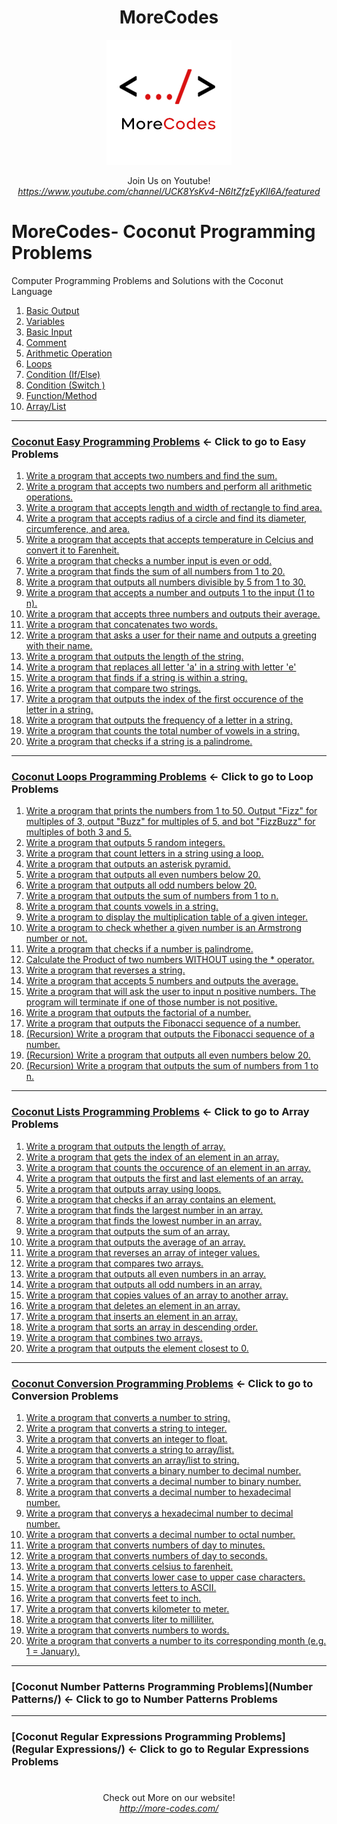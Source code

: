 <h1 align="center">MoreCodes</h1>
<p align="center"> 
  <img src="/morecodescir.png"/>
</p>

<p align="center">
Join Us on Youtube! <br/>
<i><u>https://www.youtube.com/channel/UCK8YsKv4-N6ItZfzEyKlI6A/featured</u></i>
</p>

#

# MoreCodes- Coconut Programming Problems
Computer Programming Problems and Solutions with the Coconut Language

1. <a href="https://github.com/ArjunAranetaCodes/MoreCodes-Coconut/blob/master/Basics1.coco" target="_blank">Basic Output</a>
2. <a href="https://github.com/ArjunAranetaCodes/MoreCodes-Coconut/blob/master/Basics2.coco" target="_blank">Variables</a>
3. <a href="https://github.com/ArjunAranetaCodes/MoreCodes-Coconut/blob/master/Basics3.coco" target="_blank">Basic Input</a>
4. <a href="https://github.com/ArjunAranetaCodes/MoreCodes-Coconut/blob/master/Basics4.coco" target="_blank">Comment</a>
5. <a href="https://github.com/ArjunAranetaCodes/MoreCodes-Coconut/blob/master/Basics5.coco" target="_blank">Arithmetic Operation</a>
6. <a href="https://github.com/ArjunAranetaCodes/MoreCodes-Coconut/blob/master/Basics6.coco" target="_blank">Loops</a>
7. <a href="https://github.com/ArjunAranetaCodes/MoreCodes-Coconut/blob/master/Basics7.coco" target="_blank">Condition (If/Else)</a>
8. <a href="https://github.com/ArjunAranetaCodes/MoreCodes-Coconut/blob/master/Basics8.coco" target="_blank">Condition (Switch )</a>
9. <a href="https://github.com/ArjunAranetaCodes/MoreCodes-Coconut/blob/master/Basics9.coco" target="_blank">Function/Method</a>
10. <a href="https://github.com/ArjunAranetaCodes/MoreCodes-Coconut/blob/master/Basics10.coco" target="_blank">Array/List</a>

- - - -
### [Coconut Easy Programming Problems](Easy%20Problems/) <- Click to go to Easy Problems

1. <a href="https://github.com/ArjunAranetaCodes/MoreCodes-Coconut/blob/master/Easy%20Problems/problem1.coco" target="_blank">Write a program that accepts two numbers and find the sum.</a>
2. <a href="https://github.com/ArjunAranetaCodes/MoreCodes-Coconut/blob/master/Easy%20Problems/problem2.coco" target="_blank">Write a program that accepts two numbers and perform all arithmetic operations.</a>
3. <a href="https://github.com/ArjunAranetaCodes/MoreCodes-Coconut/blob/master/Easy%20Problems/problem3.coco" target="_blank">Write a program that accepts length and width of rectangle to find area.</a>
4. <a href="https://github.com/ArjunAranetaCodes/MoreCodes-Coconut/blob/master/Easy%20Problems/problem4.coco" target="_blank">Write a program that accepts radius of a circle and find its diameter, circumference, and area.</a>
5. <a href="https://github.com/ArjunAranetaCodes/MoreCodes-Coconut/blob/master/Easy%20Problems/problem5.coco" target="_blank">Write a program that accepts that accepts temperature in Celcius and convert it to Farenheit.</a>
6. <a href="https://github.com/ArjunAranetaCodes/MoreCodes-Coconut/blob/master/Easy%20Problems/problem6.coco" target="_blank">Write a program that checks a number input is even or odd.</a>
7. <a href="https://github.com/ArjunAranetaCodes/MoreCodes-Coconut/blob/master/Easy%20Problems/problem7.coco" target="_blank">Write a program that finds the sum of all numbers from 1 to 20.</a>
8. <a href="https://github.com/ArjunAranetaCodes/MoreCodes-Coconut/blob/master/Easy%20Problems/problem8.coco" target="_blank">Write a program that outputs all numbers divisible by 5 from 1 to 30.</a>
9. <a href="https://github.com/ArjunAranetaCodes/MoreCodes-Coconut/blob/master/Easy%20Problems/problem9.coco" target="_blank">Write a program that accepts a number and outputs 1 to the input (1 to n).</a>
10. <a href="https://github.com/ArjunAranetaCodes/MoreCodes-Coconut/blob/master/Easy%20Problems/problem10.coco" target="_blank">Write a program that accepts three numbers and outputs their average.</a>
11. <a href="https://github.com/ArjunAranetaCodes/MoreCodes-Coconut/blob/master/Easy%20Problems/problem11.coco" target="_blank">Write a program that concatenates two words.</a>
12. <a href="https://github.com/ArjunAranetaCodes/MoreCodes-Coconut/blob/master/Easy%20Problems/problem12.coco" target="_blank">Write a program that asks a user for their name and outputs a greeting with their name.</a>
13. <a href="https://github.com/ArjunAranetaCodes/MoreCodes-Coconut/blob/master/Easy%20Problems/problem13.coco" target="_blank">Write a program that outputs the length of the string.</a>
14. <a href="https://github.com/ArjunAranetaCodes/MoreCodes-Coconut/blob/master/Easy%20Problems/problem14.coco" target="_blank">Write a program that replaces all letter 'a' in a string with letter 'e'</a>
15. <a href="https://github.com/ArjunAranetaCodes/MoreCodes-Coconut/blob/master/Easy%20Problems/problem15.coco" target="_blank">Write a program that finds if a string is within a string.</a>
16. <a href="https://github.com/ArjunAranetaCodes/MoreCodes-Coconut/blob/master/Easy%20Problems/problem16.coco" target="_blank">Write a program that compare two strings.</a>
17. <a href="https://github.com/ArjunAranetaCodes/MoreCodes-Coconut/blob/master/Easy%20Problems/problem17.coco" target="_blank">Write a program that outputs the index of the first occurence of the letter in a string.</a>
18. <a href="https://github.com/ArjunAranetaCodes/MoreCodes-Coconut/blob/master/Easy%20Problems/problem18.coco" target="_blank">Write a program that outputs the frequency of a letter in a string.</a>
19. <a href="https://github.com/ArjunAranetaCodes/MoreCodes-Coconut/blob/master/Easy%20Problems/problem19.coco" target="_blank">Write a program that counts the total number of vowels in a string.</a>
20. <a href="https://github.com/ArjunAranetaCodes/MoreCodes-Coconut/blob/master/Easy%20Problems/problem20.coco" target="_blank">Write a program that checks if a string is a palindrome.</a>

- - - -
### [Coconut Loops Programming Problems](Loops/) <- Click to go to Loop Problems

1. <a href="https://github.com/ArjunAranetaCodes/MoreCodes-Coconut/blob/master/Loops/problem1.coco" target="_blank">Write a program that prints the numbers from 1 to 50. Output "Fizz" for multiples of 3, output "Buzz" for multiples of 5, and bot "FizzBuzz" for multiples of both 3 and 5.</a>
2. <a href="https://github.com/ArjunAranetaCodes/MoreCodes-Coconut/blob/master/Loops/problem2.coco" target="_blank">Write a program that outputs 5 random integers.</a>
3. <a href="https://github.com/ArjunAranetaCodes/MoreCodes-Coconut/blob/master/Loops/problem3.coco" target="_blank">Write a program that count letters in a string using a loop.</a>
4. <a href="https://github.com/ArjunAranetaCodes/MoreCodes-Coconut/blob/master/Loops/problem4.coco" target="_blank">Write a program that outputs an asterisk pyramid.</a>
5. <a href="https://github.com/ArjunAranetaCodes/MoreCodes-Coconut/blob/master/Loops/problem5.coco" target="_blank">Write a program that outputs all even numbers below 20.</a>
6. <a href="https://github.com/ArjunAranetaCodes/MoreCodes-Coconut/blob/master/Loops/problem6.coco" target="_blank">Write a program that outputs all odd numbers below 20.</a>
7. <a href="https://github.com/ArjunAranetaCodes/MoreCodes-Coconut/blob/master/Loops/problem7.coco" target="_blank">Write a program that outputs the sum of numbers from 1 to n.</a>
8. <a href="https://github.com/ArjunAranetaCodes/MoreCodes-Coconut/blob/master/Loops/problem8.coco" target="_blank">Write a program that counts vowels in a string.</a>
9. <a href="https://github.com/ArjunAranetaCodes/MoreCodes-Coconut/blob/master/Loops/problem9.coco" target="_blank">Write a program to display the multiplication table of a given integer.</a>
10. <a href="https://github.com/ArjunAranetaCodes/MoreCodes-Coconut/blob/master/Loops/problem10.coco" target="_blank">Write a program to check whether a given number is an Armstrong number or not.</a>
11. <a href="https://github.com/ArjunAranetaCodes/MoreCodes-Coconut/blob/master/Loops/problem11.coco" target="_blank">Write a program that checks if a number is palindrome.</a>
12. <a href="https://github.com/ArjunAranetaCodes/MoreCodes-Coconut/blob/master/Loops/problem12.coco" target="_blank">Calculate the Product of two numbers WITHOUT using the * operator.</a>
13. <a href="https://github.com/ArjunAranetaCodes/MoreCodes-Coconut/blob/master/Loops/problem13.coco" target="_blank">Write a program that reverses a string.</a>
14. <a href="https://github.com/ArjunAranetaCodes/MoreCodes-Coconut/blob/master/Loops/problem14.coco" target="_blank">Write a program that accepts 5 numbers and outputs the average.</a>
15. <a href="https://github.com/ArjunAranetaCodes/MoreCodes-Coconut/blob/master/Loops/problem15.coco" target="_blank">Write a program that will ask the user to input n positive numbers. The program will terminate if one of those number is not positive.</a>
16. <a href="https://github.com/ArjunAranetaCodes/MoreCodes-Coconut/blob/master/Loops/problem16.coco" target="_blank">Write a program that outputs the factorial of a number.</a>
17. <a href="https://github.com/ArjunAranetaCodes/MoreCodes-Coconut/blob/master/Loops/problem17.coco" target="_blank">Write a program that outputs the Fibonacci sequence of a number.</a>
18. <a href="https://github.com/ArjunAranetaCodes/MoreCodes-Coconut/blob/master/Loops/problem18.coco" target="_blank">(Recursion) Write a program that outputs the Fibonacci sequence of a number.</a>
19. <a href="https://github.com/ArjunAranetaCodes/MoreCodes-Coconut/blob/master/Loops/problem19.coco" target="_blank">(Recursion) Write a program that outputs all even numbers below 20.</a>
20. <a href="https://github.com/ArjunAranetaCodes/MoreCodes-Coconut/blob/master/Loops/problem20.coco" target="_blank">(Recursion) Write a program that outputs the sum of numbers from 1 to n.</a>

- - - -
### [Coconut Lists Programming Problems](Lists/) <- Click to go to Array Problems

1. <a href="https://github.com/ArjunAranetaCodes/MoreCodes-Coconut/blob/master/Lists/problem1.coco" target="_blank">Write a program that outputs the length of array.</a>
2. <a href="https://github.com/ArjunAranetaCodes/MoreCodes-Coconut/blob/master/Lists/problem2.coco" target="_blank">Write a program that gets the index of an element in an array.</a>
3. <a href="https://github.com/ArjunAranetaCodes/MoreCodes-Coconut/blob/master/Lists/problem3.coco" target="_blank">Write a program that counts the occurence of an element in an array.</a>
4. <a href="https://github.com/ArjunAranetaCodes/MoreCodes-Coconut/blob/master/Lists/problem4.coco" target="_blank">Write a program that outputs the first and last elements of an array.</a>
5. <a href="https://github.com/ArjunAranetaCodes/MoreCodes-Coconut/blob/master/Lists/problem5.coco" target="_blank">Write a program that outputs array using loops.</a>
6. <a href="https://github.com/ArjunAranetaCodes/MoreCodes-Coconut/blob/master/Lists/problem6.coco" target="_blank">Write a program that checks if an array contains an element.</a>
7. <a href="https://github.com/ArjunAranetaCodes/MoreCodes-Coconut/blob/master/Lists/problem7.coco" target="_blank">Write a program that finds the largest number in an array.</a>
8. <a href="https://github.com/ArjunAranetaCodes/MoreCodes-Coconut/blob/master/Lists/problem8.coco" target="_blank">Write a program that finds the lowest number in an array.</a>
9. <a href="https://github.com/ArjunAranetaCodes/MoreCodes-Coconut/blob/master/Lists/problem9.coco" target="_blank">Write a program that outputs the sum of an array.</a>
10. <a href="https://github.com/ArjunAranetaCodes/MoreCodes-Coconut/blob/master/Lists/problem10.coco" target="_blank">Write a program that outputs the average of an array.</a>
11. <a href="https://github.com/ArjunAranetaCodes/MoreCodes-Coconut/blob/master/Lists/problem11.coco" target="_blank">Write a program that reverses an array of integer values.</a>
12. <a href="https://github.com/ArjunAranetaCodes/MoreCodes-Coconut/blob/master/Lists/problem12.coco" target="_blank">Write a program that compares two arrays.</a>
13. <a href="https://github.com/ArjunAranetaCodes/MoreCodes-Coconut/blob/master/Lists/problem13.coco" target="_blank">Write a program that outputs all even numbers in an array.</a>
14. <a href="https://github.com/ArjunAranetaCodes/MoreCodes-Coconut/blob/master/Lists/problem14.coco" target="_blank">Write a program that outputs all odd numbers in an array.</a>
15. <a href="https://github.com/ArjunAranetaCodes/MoreCodes-Coconut/blob/master/Lists/problem15.coco" target="_blank">Write a program that copies values of an array to another array.</a>
16. <a href="https://github.com/ArjunAranetaCodes/MoreCodes-Coconut/blob/master/Lists/problem16.coco" target="_blank">Write a program that deletes an element in an array.</a>
17. <a href="https://github.com/ArjunAranetaCodes/MoreCodes-Coconut/blob/master/Lists/problem17.coco" target="_blank">Write a program that inserts an element in an array.</a>
18. <a href="https://github.com/ArjunAranetaCodes/MoreCodes-Coconut/blob/master/Lists/problem18.coco" target="_blank">Write a program that sorts an array in descending order.</a>
19. <a href="https://github.com/ArjunAranetaCodes/MoreCodes-Coconut/blob/master/Lists/problem19.coco" target="_blank">Write a program that combines two arrays.</a>
20. <a href="https://github.com/ArjunAranetaCodes/MoreCodes-Coconut/blob/master/Lists/problem20.coco" target="_blank">Write a program that outputs the element closest to 0.</a>

- - - - 
###  [Coconut Conversion Programming Problems](Conversions/) <- Click to go to Conversion Problems

1. <a href="https://github.com/ArjunAranetaCodes/MoreCodes-Coconut/blob/master/Conversions/problem1.coco" target="_blank">Write a program that converts a number to string.</a>
2. <a href="https://github.com/ArjunAranetaCodes/MoreCodes-Coconut/blob/master/Conversions/problem2.coco" target="_blank">Write a program that converts a string to integer.</a>
3. <a href="https://github.com/ArjunAranetaCodes/MoreCodes-Coconut/blob/master/Conversions/problem3.coco" target="_blank">Write a program that converts an integer to float.</a>
4. <a href="https://github.com/ArjunAranetaCodes/MoreCodes-Coconut/blob/master/Conversions/problem4.coco" target="_blank">Write a program that converts a string to array/list.</a>
5. <a href="https://github.com/ArjunAranetaCodes/MoreCodes-Coconut/blob/master/Conversions/problem5.coco" target="_blank">Write a program that converts an array/list to string.</a>
6. <a href="https://github.com/ArjunAranetaCodes/MoreCodes-Coconut/blob/master/Conversions/problem6.coco" target="_blank">Write a program that converts a binary number to decimal number.</a>
7. <a href="https://github.com/ArjunAranetaCodes/MoreCodes-Coconut/blob/master/Conversions/problem7.coco" target="_blank">Write a program that converts a decimal number to binary number.</a>
8. <a href="https://github.com/ArjunAranetaCodes/MoreCodes-Coconut/blob/master/Conversions/problem8.coco" target="_blank">Write a program that converts a decimal number to hexadecimal number.</a>
9. <a href="https://github.com/ArjunAranetaCodes/MoreCodes-Coconut/blob/master/Conversions/problem9.coco" target="_blank">Write a program that converys a hexadecimal number to decimal number.</a>
10. <a href="https://github.com/ArjunAranetaCodes/MoreCodes-Coconut/blob/master/Conversions/problem10.coco" target="_blank">Write a program that converts a decimal number to octal number.</a>
11. <a href="https://github.com/ArjunAranetaCodes/MoreCodes-Coconut/blob/master/Conversions/problem11.coco" target="_blank">Write a program that converts numbers of day to minutes.</a>
12. <a href="https://github.com/ArjunAranetaCodes/MoreCodes-Coconut/blob/master/Conversions/problem12.coco" target="_blank">Write a program that converts numbers of day to seconds.</a>
13. <a href="https://github.com/ArjunAranetaCodes/MoreCodes-Coconut/blob/master/Conversions/problem13.coco" target="_blank">Write a program that converts celsius to farenheit.</a>
14. <a href="https://github.com/ArjunAranetaCodes/MoreCodes-Coconut/blob/master/Conversions/problem14.coco" target="_blank">Write a program that converts lower case to upper case characters.</a>
15. <a href="https://github.com/ArjunAranetaCodes/MoreCodes-Coconut/blob/master/Conversions/problem15.coco" target="_blank">Write a program that converts letters to ASCII.</a>
16. <a href="https://github.com/ArjunAranetaCodes/MoreCodes-Coconut/blob/master/Conversions/problem16.coco" target="_blank">Write a program that converts feet to inch.</a>
17. <a href="https://github.com/ArjunAranetaCodes/MoreCodes-Coconut/blob/master/Conversions/problem17.coco" target="_blank">Write a program that converts kilometer to meter.</a>
18. <a href="https://github.com/ArjunAranetaCodes/MoreCodes-Coconut/blob/master/Conversions/problem18.coco" target="_blank">Write a program that converts liter to milliliter.</a>
19. <a href="https://github.com/ArjunAranetaCodes/MoreCodes-Coconut/blob/master/Conversions/problem19.coco" target="_blank">Write a program that converts numbers to words.</a>
20. <a href="https://github.com/ArjunAranetaCodes/MoreCodes-Coconut/blob/master/Conversions/problem20.coco" target="_blank">Write a program that converts a number to its corresponding month (e.g. 1 = January).</a>

- - - - 
###  [Coconut Number Patterns Programming Problems](Number Patterns/) <- Click to go to Number Patterns Problems

- - - - 
###  [Coconut Regular Expressions Programming Problems](Regular Expressions/) <- Click to go to Regular Expressions Problems

#

<p align="center">
Check out More on our website! <br/>
<i><u>http://more-codes.com/</u></i>
</p>
